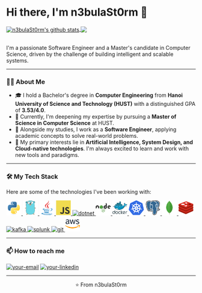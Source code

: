 # Hi there, I'm n3bulaSt0rm 👋

<a href="https://github.com/n3bulaSt0rm">
  <img align="center" src="https://github-readme-stats.vercel.app/api?username=n3bulaSt0rm&show_icons=true&theme=dracula&line_height=27" alt="n3bulaSt0rm's github stats"/>
</a>
<a href="https://github.com/n3bulaSt0rm">
  <img align="center" src="https://github-readme-stats.vercel.app/api/top-langs/?username=n3bulaSt0rm&layout=compact&theme=dracula" />
</a>

<br/>
<br/>

I'm a passionate Software Engineer and a Master's candidate in Computer Science, driven by the challenge of building intelligent and scalable systems.

---

### 👨‍💻 About Me

- 🎓 I hold a Bachelor's degree in **Computer Engineering** from **Hanoi University of Science and Technology (HUST)** with a distinguished GPA of **3.53/4.0**.
- 🚀 Currently, I'm deepening my expertise by pursuing a **Master of Science in Computer Science** at HUST.
- 💼 Alongside my studies, I work as a **Software Engineer**, applying academic concepts to solve real-world problems.
- 🌱 My primary interests lie in **Artificial Intelligence, System Design, and Cloud-native technologies**. I'm always excited to learn and work with new tools and paradigms.

---

### 🛠️ My Tech Stack

Here are some of the technologies I've been working with:

<p align="left">
  <a href="https://www.python.org" target="_blank"> 
    <img src="https://raw.githubusercontent.com/devicons/devicon/master/icons/python/python-original.svg" alt="python" width="40" height="40"/> 
  </a>
  <a href="https://golang.org" target="_blank">
    <img src="https://raw.githubusercontent.com/devicons/devicon/master/icons/go/go-original.svg" alt="go" width="40" height="40"/>
  </a>
  <a href="https://www.java.com" target="_blank">
    <img src="https://raw.githubusercontent.com/devicons/devicon/master/icons/java/java-original.svg" alt="java" width="40" height="40"/>
  </a>
  <a href="https://developer.mozilla.org/en-US/docs/Web/JavaScript" target="_blank"> 
    <img src="https://raw.githubusercontent.com/devicons/devicon/master/icons/javascript/javascript-original.svg" alt="javascript" width="40" height="40"/> 
  </a>
  <a href="https://dotnet.microsoft.com/en-us/apps/aspnet" target="_blank">
    <img src="https://cdn.simpleicons.org/dot-net/FFFFFF" alt="dotnet" width="40" height="40"/>
  </a>
  <a href="https://nodejs.org" target="_blank"> 
    <img src="https://raw.githubusercontent.com/devicons/devicon/master/icons/nodejs/nodejs-original-wordmark.svg" alt="nodejs" width="40" height="40"/> 
  </a>
  <a href="https://www.docker.com/" target="_blank"> 
    <img src="https://raw.githubusercontent.com/devicons/devicon/master/icons/docker/docker-original-wordmark.svg" alt="docker" width="40" height="40"/> 
  </a>
  <a href="https://kubernetes.io" target="_blank">
    <img src="https://raw.githubusercontent.com/devicons/devicon/master/icons/kubernetes/kubernetes-plain.svg" alt="kubernetes" width="40" height="40"/>
  </a>
  <a href="https://www.postgresql.org" target="_blank">
    <img src="https://raw.githubusercontent.com/devicons/devicon/master/icons/postgresql/postgresql-original.svg" alt="postgresql" width="40" height="40"/>
  </a>
  <a href="https://www.mongodb.com/" target="_blank">
    <img src="https://raw.githubusercontent.com/devicons/devicon/master/icons/mongodb/mongodb-original.svg" alt="mongodb" width="40" height="40"/>
  </a>
   <a href="https://redis.io" target="_blank">
    <img src="https://raw.githubusercontent.com/devicons/devicon/master/icons/redis/redis-original.svg" alt="redis" width="40" height="40"/>
  </a>
  <a href="https://kafka.apache.org/" target="_blank">
    <img src="https://cdn.simpleicons.org/apachekafka/FFFFFF" alt="kafka" width="40" height="40"/>
  </a>
   <a href="https://www.splunk.com" target="_blank">
    <img src="https://cdn.simpleicons.org/splunk/FFFFFF" alt="splunk" width="40" height="40"/>
  </a>
  <a href="https://git-scm.com/" target="_blank"> 
    <img src="https://www.vectorlogo.zone/logos/git-scm/git-scm-icon.svg" alt="git" width="40" height="40"/> 
  </a>
  <a href="https://aws.amazon.com" target="_blank">
    <img src="https://raw.githubusercontent.com/devicons/devicon/master/icons/amazonwebservices/amazonwebservices-original-wordmark.svg" alt="aws" width="40" height="40"/>
  </a>
</p>

---

### 📫 How to reach me

<p align="left">
<a href="mailto:your-email@example.com" target="blank"><img align="center" src="https://cdn.simpleicons.org/gmail/D14836" alt="your-email" height="30" width="40" /></a>
<a href="https://linkedin.com/in/your-linkedin-profile" target="blank"><img align="center" src="https://cdn.simpleicons.org/linkedin/0A66C2" alt="your-linkedin" height="30" width="40" /></a>
</p>

---

<p align="center">⭐️ From n3bulaSt0rm</p> 
